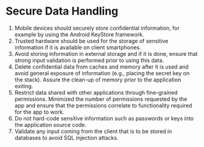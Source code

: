 # Secure Data Handling

1. Mobile devices should securely store confidential information, for example by using the Android KeyStore framework.
2. Trusted hardware should be used for the storage of sensitive information if it is available on client smartphones.
3. Avoid storing information in external storage and if it is done, ensure that strong input validation is performed prior to using this data.
4. Delete confidential data from caches and memory after it is used and avoid general exposure of information (e.g., placing the secret key on the stack). Assure the clean-up of memory prior to the application exiting.
5. Restrict data shared with other applications through fine-grained permissions. Minimized the number of permissions requested by the app and ensure that the permissions correlate to functionality required for the app to work.
6. Do not hard-code sensitive information such as passwords or keys into the application source code.
7. Validate any input coming from the client that is to be stored in databases to avoid SQL injection attacks.
